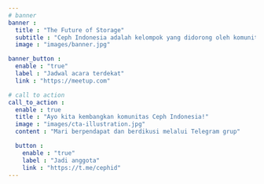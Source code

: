 ```yaml
---
# banner
banner :
  title : "The Future of Storage"
  subtitle : "Ceph Indonesia adalah kelompok yang didorong oleh komunitas yang berdedikasi untuk mempromosikan pengetahuan, kolaborasi, dan adopsi teknologi Ceph di Indonesia. Ceph adalah sistem penyimpanan terdistribusi yang sumber terbuka yang dirancang untuk menyediakan penyimpanan yang dapat diskalakan dan dapat diandalkan untuk komputasi awan dan aplikasi yang intensif data."
  image : "images/banner.jpg"

banner_button :
  enable : "true"
  label : "Jadwal acara terdekat"
  link : "https://meetup.com"

# call to action
call_to_action :
  enable : true
  title : "Ayo kita kembangkan komunitas Ceph Indonesia!"
  image : "images/cta-illustration.jpg"
  content : "Mari berpendapat dan berdikusi melalui Telegram grup"

  button :
    enable : "true"
    label : "Jadi anggota"
    link : "https://t.me/cephid"
---
```

